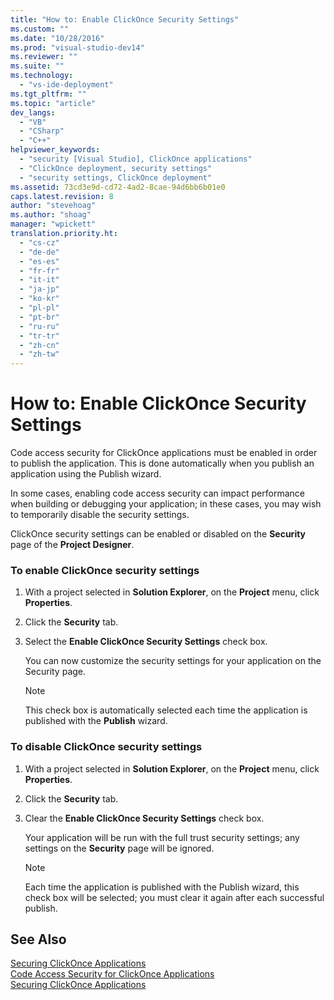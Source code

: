 ```yaml
---
title: "How to: Enable ClickOnce Security Settings"
ms.custom: ""
ms.date: "10/28/2016"
ms.prod: "visual-studio-dev14"
ms.reviewer: ""
ms.suite: ""
ms.technology: 
  - "vs-ide-deployment"
ms.tgt_pltfrm: ""
ms.topic: "article"
dev_langs: 
  - "VB"
  - "CSharp"
  - "C++"
helpviewer_keywords: 
  - "security [Visual Studio], ClickOnce applications"
  - "ClickOnce deployment, security settings"
  - "security settings, ClickOnce deployment"
ms.assetid: 73cd3e9d-cd72-4ad2-8cae-94d6bb6b01e0
caps.latest.revision: 8
author: "stevehoag"
ms.author: "shoag"
manager: "wpickett"
translation.priority.ht: 
  - "cs-cz"
  - "de-de"
  - "es-es"
  - "fr-fr"
  - "it-it"
  - "ja-jp"
  - "ko-kr"
  - "pl-pl"
  - "pt-br"
  - "ru-ru"
  - "tr-tr"
  - "zh-cn"
  - "zh-tw"
---
```

# How to: Enable ClickOnce Security Settings
Code access security for ClickOnce applications must be enabled in order to publish the application. This is done automatically when you publish an application using the Publish wizard.  
  
 In some cases, enabling code access security can impact performance when building or debugging your application; in these cases, you may wish to temporarily disable the security settings.  
  
 ClickOnce security settings can be enabled or disabled on the **Security** page of the **Project Designer**.  
  
### To enable ClickOnce security settings  
  
1.  With a project selected in **Solution Explorer**, on the **Project** menu, click **Properties**.  
  
2.  Click the **Security** tab.  
  
3.  Select the **Enable ClickOnce Security Settings** check box.  
  
     You can now customize the security settings for your application on the Security page.  
  
    > [!NOTE]
    >  This check box is automatically selected each time the application is published with the **Publish** wizard.  
  
### To disable ClickOnce security settings  
  
1.  With a project selected in **Solution Explorer**, on the **Project** menu, click **Properties**.  
  
2.  Click the **Security** tab.  
  
3.  Clear the **Enable ClickOnce Security Settings** check box.  
  
     Your application will be run with the full trust security settings; any settings on the **Security** page will be ignored.  
  
    > [!NOTE]
    >  Each time the application is published with the Publish wizard, this check box will be selected; you must clear it again after each successful publish.  
  
## See Also  
 [Securing ClickOnce Applications](../deployment/securing-clickonce-applications.md)   
 [Code Access Security for ClickOnce Applications](../deployment/code-access-security-for-clickonce-applications.md)   
 [Securing ClickOnce Applications](../deployment/securing-clickonce-applications.md)